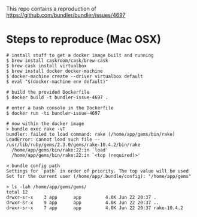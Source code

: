This repo contains a reproduction of https://github.com/bundler/bundler/issues/4697

# Steps to reproduce (Mac OSX)

    # install stuff to get a docker image built and running
    $ brew install caskroom/cask/brew-cask
    $ brew cask install virtualbox
    $ brew install docker docker-machine
    $ docker-machine create --driver virtualbox default
    $ eval "$(docker-machine env default)"
    
    # build the provided Dockerfile
    $ docker build -t bundler-issue-4697 .
    
    # enter a bash console in the Dockerfile
    $ docker run -ti bundler-issue-4697
    
    # now within the docker image
    > bundle exec rake -vT
    bundler: failed to load command: rake (/home/app/gems/bin/rake)
    LoadError: cannot load such file -- /usr/lib/ruby/gems/2.3.0/gems/rake-10.4.2/bin/rake
      /home/app/gems/bin/rake:22:in `load'
      /home/app/gems/bin/rake:22:in `<top (required)>'
    
    > bundle config path
    Settings for `path` in order of priority. The top value will be used
    Set for the current user (/home/app/.bundle/config): "/home/app/gems"
    
    > ls -lah /home/app/gems/gems/
    total 12
    drwxr-sr-x    3 app      app         4.0K Jun 22 20:37 .
    drwxr-sr-x    9 app      app         4.0K Jun 22 20:37 ..
    drwxr-sr-x    7 app      app         4.0K Jun 22 20:37 rake-10.4.2

